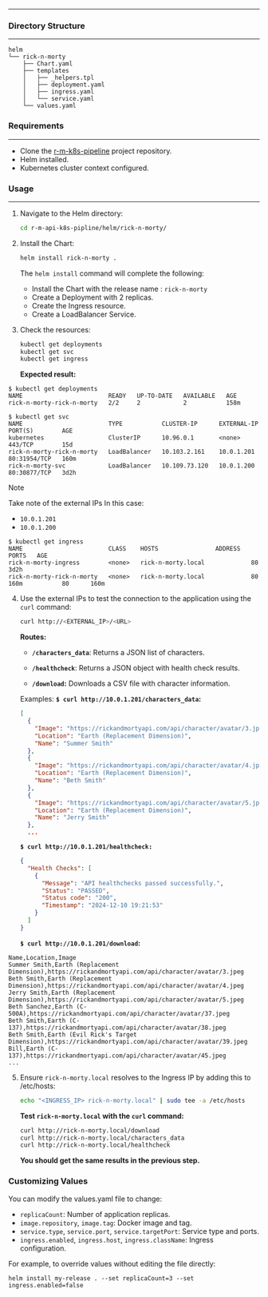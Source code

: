 ----

### Directory Structure
---
```console
helm
└── rick-n-morty
    ├── Chart.yaml
    ├── templates
    │   ├── _helpers.tpl
    │   ├── deployment.yaml
    │   ├── ingress.yaml
    │   └── service.yaml
    └── values.yaml
```

### Requirements
---
- Clone the [r-m-k8s-pipeline](https://github.com/ThePinkPanther96/r-m-api-k8s-pipline) project repository.
- Helm installed.
- Kubernetes cluster context configured.

### Usage
---

1. Navigate to the Helm directory:
	```sh
	cd r-m-api-k8s-pipline/helm/rick-n-morty/ 
	```

2. Install the Chart:
	```sh
	helm install rick-n-morty .
	```
	The `helm install` command will complete the following:
	- Install the Chart with the release name : `rick-n-morty`
	- Create a Deployment with 2 replicas.
	- Create the Ingress resource.
	- Create a LoadBalancer Service.

3. Check the resources:
	```sh
	kubectl get deployments
	kubectl get svc
	kubectl get ingress
	```

	**Expected result:**
```output
$ kubectl get deployments
NAME                        READY   UP-TO-DATE   AVAILABLE   AGE
rick-n-morty-rick-n-morty   2/2     2            2           158m
```

```output
$ kubectl get svc
NAME                        TYPE           CLUSTER-IP      EXTERNAL-IP   PORT(S)        AGE
kubernetes                  ClusterIP      10.96.0.1       <none>        443/TCP        15d
rick-n-morty-rick-n-morty   LoadBalancer   10.103.2.161    10.0.1.201    80:31954/TCP   160m
rick-n-morty-svc            LoadBalancer   10.109.73.120   10.0.1.200    80:30877/TCP   3d2h
```
>[!note]
>Take note of the external IPs
>In this case:
>- `10.0.1.201`
>- `10.0.1.200`


```output
$ kubectl get ingress
NAME                        CLASS    HOSTS                ADDRESS   PORTS   AGE
rick-n-morty-ingress        <none>   rick-n-morty.local             80      3d2h
rick-n-morty-rick-n-morty   <none>   rick-n-morty.local             80      160m           80      160m
```

4. Use the external IPs to test the connection to the application using the `curl` command:
	```sh
	curl http://<EXTERNAL_IP>/<URL>
	```

	**Routes:**
	- **``/characters_data``**: Returns a JSON list of characters.
	  
	- **``/healthcheck``**: Returns a JSON object with health check results.
	  
	- **``/download``:** Downloads a CSV file with character information.

	Examples:
		**``$ curl http://10.0.1.201/characters_data``:**
	```json
	[
	  {
	    "Image": "https://rickandmortyapi.com/api/character/avatar/3.jpeg",
	    "Location": "Earth (Replacement Dimension)",
	    "Name": "Summer Smith"
	  },
	  {
	    "Image": "https://rickandmortyapi.com/api/character/avatar/4.jpeg",
	    "Location": "Earth (Replacement Dimension)",
	    "Name": "Beth Smith"
	  },
	  {
	    "Image": "https://rickandmortyapi.com/api/character/avatar/5.jpeg",
	    "Location": "Earth (Replacement Dimension)",
	    "Name": "Jerry Smith"
	  },
	  ...
	```
	 
	 **``$ curl http://10.0.1.201/healthcheck:``**
	```json
	{
	  "Health Checks": [
	    {
	      "Message": "API healthchecks passed successfully.",
	      "Status": "PASSED",
	      "Status code": "200",
	      "Timestamp": "2024-12-10 19:21:53"
	    }
	  ]
	}
	```
	
	**`$ curl http://10.0.1.201/download`:**
```csv
Name,Location,Image
Summer Smith,Earth (Replacement Dimension),https://rickandmortyapi.com/api/character/avatar/3.jpeg
Beth Smith,Earth (Replacement Dimension),https://rickandmortyapi.com/api/character/avatar/4.jpeg
Jerry Smith,Earth (Replacement Dimension),https://rickandmortyapi.com/api/character/avatar/5.jpeg
Beth Sanchez,Earth (C-500A),https://rickandmortyapi.com/api/character/avatar/37.jpeg
Beth Smith,Earth (C-137),https://rickandmortyapi.com/api/character/avatar/38.jpeg
Beth Smith,Earth (Evil Rick's Target Dimension),https://rickandmortyapi.com/api/character/avatar/39.jpeg
Bill,Earth (C-137),https://rickandmortyapi.com/api/character/avatar/45.jpeg	
...
```

5. Ensure `rick-n-morty.local` resolves to the Ingress IP by adding this to /etc/hosts:
	```sh
	echo "<INGRESS_IP> rick-n-morty.local" | sudo tee -a /etc/hosts
	```

	 **Test `rick-n-morty.local` with the `curl` command:**

	```sh
	curl http://rick-n-morty.local/download
	curl http://rick-n-morty.local/characters_data
	curl http://rick-n-morty.local/healthcheck
	```
	**You should get the same results in the previous step.**

### Customizing Values
You can modify the values.yaml file to change:

- `replicaCount`: Number of application replicas.
- `image.repository`, `image.tag`: Docker image and tag.
- `service.type`, `service.port`, `service.targetPort`: Service type and ports.
- `ingress.enabled`, `ingress.host`, `ingress.className`: Ingress configuration.

For example, to override values without editing the file directly:
```shell
helm install my-release . --set replicaCount=3 --set ingress.enabled=false
```